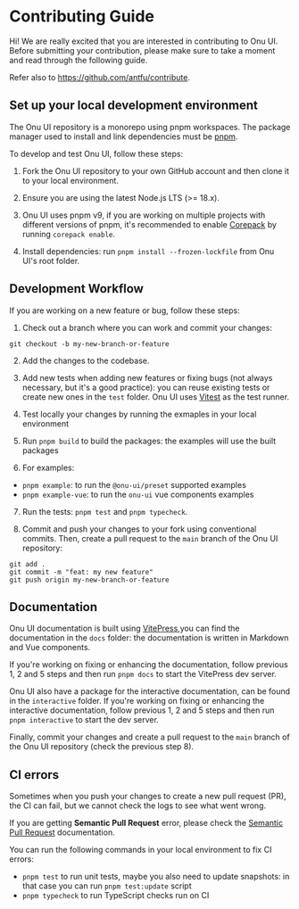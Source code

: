 # Contributing Guide

Hi! We are really excited that you are interested in contributing to Onu UI. Before submitting your contribution, please make sure to take a moment and read through the following guide.

Refer also to https://github.com/antfu/contribute.

## Set up your local development environment

The Onu UI repository is a monorepo using pnpm workspaces. The package manager used to install and link dependencies must be [pnpm](https://pnpm.io/).

To develop and test Onu UI, follow these steps:

1. Fork the Onu UI repository to your own GitHub account and then clone it to your local environment.

2. Ensure you are using the latest Node.js LTS (>= 18.x).

3. Onu UI uses pnpm v9, if you are working on multiple projects with different versions of pnpm, it's recommended to enable [Corepack](https://github.com/nodejs/corepack) by running `corepack enable`.

4. Install dependencies: run `pnpm install --frozen-lockfile` from Onu UI's root folder.

## Development Workflow

If you are working on a new feature or bug, follow these steps:

1. Check out a branch where you can work and commit your changes:
```shell
git checkout -b my-new-branch-or-feature
```

2. Add the changes to the codebase.

3. Add new tests when adding new features or fixing bugs (not always necessary, but it's a good practice): you can reuse existing tests or create new ones in the `test` folder. Onu UI uses [Vitest](https://vitest.dev/) as the test runner.

4. Test locally your changes by running the exmaples in your local environment

5. Run `pnpm build` to build the packages: the examples will use the built packages

6. For examples:
  - `pnpm example`: to run the `@onu-ui/preset` supported examples
  - `pnpm example-vue`: to run the `onu-ui` vue components examples

7. Run the tests: `pnpm test` and `pnpm typecheck`.

8. Commit and push your changes to your fork using conventional commits. Then, create a pull request to the `main` branch of the Onu UI repository:
```shell
git add .
git commit -m "feat: my new feature"
git push origin my-new-branch-or-feature
```

## Documentation

Onu UI documentation is built using [VitePress](https://vitepress.vuejs.org/),you can find the documentation in the `docs` folder: the documentation is written in Markdown and Vue components.

If you're working on fixing or enhancing the documentation, follow previous 1, 2 and 5 steps and then run `pnpm docs` to start the VitePress dev server.

Onu UI also have a package for the interactive documentation, can be found in the `interactive` folder. If you're working on fixing or enhancing the interactive documentation, follow previous 1, 2 and 5 steps and then run `pnpm interactive` to start the dev server.

Finally, commit your changes and create a pull request to the `main` branch of the Onu UI repository (check the previous step 8).

## CI errors

Sometimes when you push your changes to create a new pull request (PR), the CI can fail, but we cannot check the logs to see what went wrong.

If you are getting **Semantic Pull Request** error, please check the [Semantic Pull Request](https://www.conventionalcommits.org/en/v1.0.0/#summary) documentation.

You can run the following commands in your local environment to fix CI errors:
- `pnpm test` to run unit tests, maybe you also need to update snapshots: in that case you can run `pnpm test:update` script
- `pnpm typecheck` to run TypeScript checks run on CI
